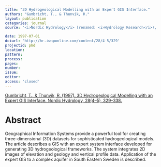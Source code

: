 ```yaml
---
title: "3D Hydrogeological Modelling with an Expert GIS Interface."
authors: "Gumbricht, T., & Thunvik, R."
layout: publication
categories: journal
source: '<i>Nordic Hydrology</i> (renamed: <i>Hydrology Research</i>), 28(4–5), 329–338'

date: 1997-07-01
doiurl: 'http://hr.iwaponline.com/content/28/4-5/329'
projectid: phd
location:
pattern:
process:
pages:
number:
issue:
editor:
access: 'closed'
---
```


[Gumbricht, T., & Thunvik, R. (1997). 3D Hydrogeological Modelling with an Expert GIS Interface. Nordic Hydrology, 28(4–5), 329–338.](http://hr.iwaponline.com/content/28/4-5/329)

<h1 class='foot-description'>Abstract</h1>

Geographical Information Systems provide a powerful tool for creating three-dimensional (3D) datasets for sophisticated hydrogeological models. The article describes a GIS with an expert system interface developed for generating 3D hydrogeological frameworks. The system integrates 2D images of elevation and geology and vertical profile data. Application of the expert GIS to a complex aquifer in South Eastern Sweden is described.
